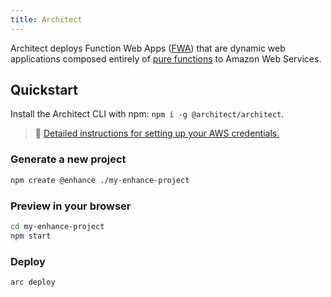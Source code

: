 ```yaml
---
title: Architect
---
```


Architect deploys Function Web Apps ([FWA](https://fwa.dev)) that are dynamic web applications composed entirely of [pure functions](https://en.wikipedia.org/wiki/Pure_function) to Amazon Web Services.

## Quickstart

Install the Architect CLI with npm: `npm i -g @architect/architect`. 

> 🔬 [Detailed instructions for setting up your AWS credentials.](https://arc.codes/docs/en/get-started/detailed-aws-setup)

### Generate a new project

```bash
npm create @enhance ./my-enhance-project
```

### Preview in your browser

```bash
cd my-enhance-project
npm start
```

### Deploy

```bash
arc deploy
```
